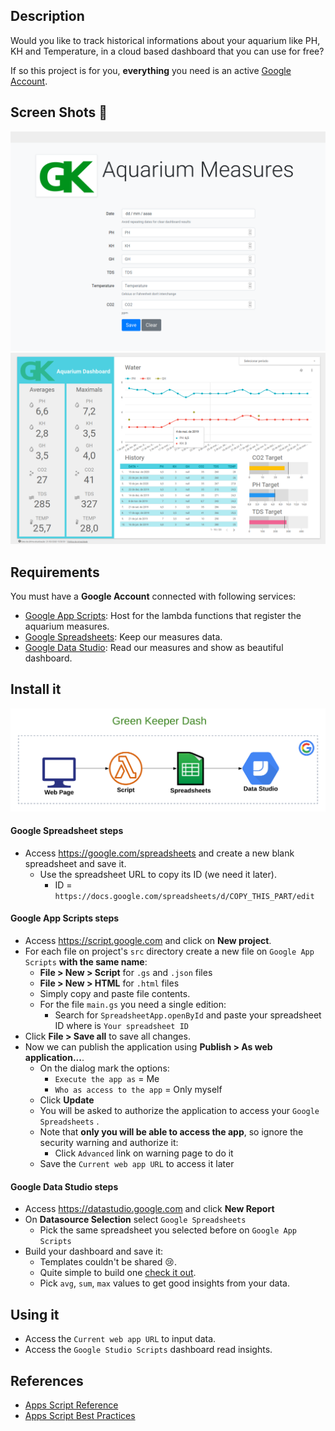 ## Description

Would you like to track historical informations about your aquarium like PH, KH and Temperature, in a cloud based dashboard that you can use for free?

If so this project is for you, **everything** you need is an active [Google Account](https://google.com/account).

## Screen Shots :tropical_fish:

![](docs/images/form.png)
![](docs/images/dashboard.png)

## Requirements

You must have a **Google Account** connected with following services:
- [Google App Scripts](https://script.google.com): Host for the lambda functions that register the aquarium measures.
- [Google Spreadsheets](https://google.com/spreadsheets): Keep our measures data.
- [Google Data Studio](https://datastudio.google.com): Read our measures and show as beautiful dashboard.

## Install it

![](docs/images/how.png)

#### Google Spreadsheet steps
- Access https://google.com/spreadsheets and create a new blank spreadsheet and save it.
  - Use the spreadsheet URL to copy its ID (we need it later).
    - ID = `https://docs.google.com/spreadsheets/d/COPY_THIS_PART/edit`

#### Google App Scripts steps
- Access https://script.google.com and click on **New project**.
- For each file on project's `src` directory create a new file on `Google App Scripts` **with the same name**:
  - **File > New > Script** for `.gs` and `.json` files
  - **File > New > HTML** for `.html` files
  - Simply copy and paste file contents.
  - For the file `main.gs` you need a single edition:
    - Search for `SpreadsheetApp.openById` and paste your spreadsheet ID where is `Your spreadsheet ID`
- Click **File > Save all** to save all changes.
- Now we can publish the application using **Publish > As web application...**.
  - On the dialog mark the options:
    - `Execute the app as` = Me
    - `Who as access to the app` = Only myself
  - Click **Update**
  - You will be asked to authorize the application to access your `Google Spreadsheets` .
  - Note that **only you will be able to access the app**, so ignore the security warning and authorize it:
    - Click `Advanced` link on warning page to do it
  - Save the `Current web app URL` to access it later

#### Google Data Studio steps

- Access https://datastudio.google.com and click **New Report**
- On **Datasource Selection** select `Google Spreadsheets`
  - Pick the same spreadsheet you selected before on `Google App Scripts`
- Build your dashboard and save it:
  - Templates couldn't be shared :cry:.
  - Quite simple to build one [check it out](https://www.youtube.com/watch?v=6FTUpceqWnc).
  - Pick `avg`, `sum`, `max` values to get good insights from your data.

## Using it

- Access the `Current web app URL` to input data.
- Access the `Google Studio Scripts` dashboard read insights.

## References
* [Apps Script Reference](https://github.com/gsuitedevs/apps-script-samples/tree/master/tasks/simpleTasks)
* [Apps Script Best Practices](https://developers.google.com/apps-script/guides/html/best-practices)
